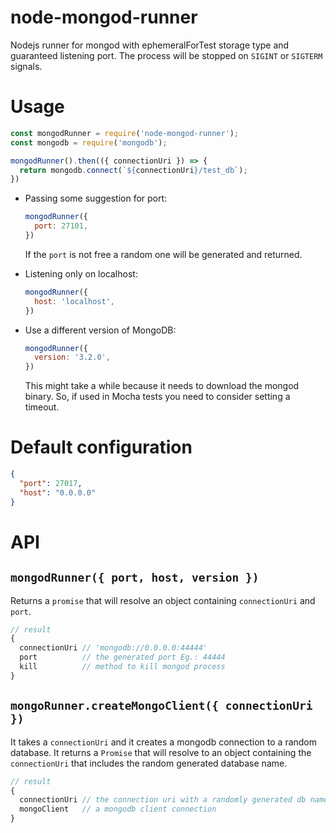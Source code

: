 # node-mongod-runner
Nodejs runner for mongod with ephemeralForTest storage type and guaranteed listening port.
The process will be stopped on `SIGINT` or `SIGTERM` signals.

# Usage

```javascript
const mongodRunner = require('node-mongod-runner');
const mongodb = require('mongodb');

mongodRunner().then(({ connectionUri }) => {
  return mongodb.connect(`${connectionUri}/test_db`);
})
```

- Passing some suggestion for port:

  ```javascript
  mongodRunner({
    port: 27101,
  })
  ```
  If the `port` is not free a random one will be generated and returned. 

- Listening only on localhost:
  ```javascript
  mongodRunner({
    host: 'localhost',
  })
  ```

- Use a different version of MongoDB:
  ```javascript
  mongodRunner({
    version: '3.2.0',
  })
  ```
  This might take a while because it needs to download the mongod binary.
  So, if used in Mocha tests you need to consider setting a timeout.

# Default configuration

```json
{
  "port": 27017,
  "host": "0.0.0.0"
}
```

# API

## `mongodRunner({ port, host, version })`

Returns a `promise` that will resolve an object containing `connectionUri` and `port`.
```javascript
// result
{
  connectionUri // 'mongodb://0.0.0.0:44444'
  port          // the generated port Eg.: 44444
  kill          // method to kill mongod process
}
```

## `mongoRunner.createMongoClient({ connectionUri })`

It takes a `connectionUri` and it creates a mongodb connection to a random database.
It returns a `Promise` that will resolve to an object containing the `connectionUri` that includes
the random generated database name.
```javascript
// result
{
  connectionUri // the connection uri with a randomly generated db name Eg.: 'mongodb://0.0.0.0:44444/test-db-a743afc5-1571-486a-b26b-982f40f27c32'
  mongoClient   // a mongodb client connection
}
```
